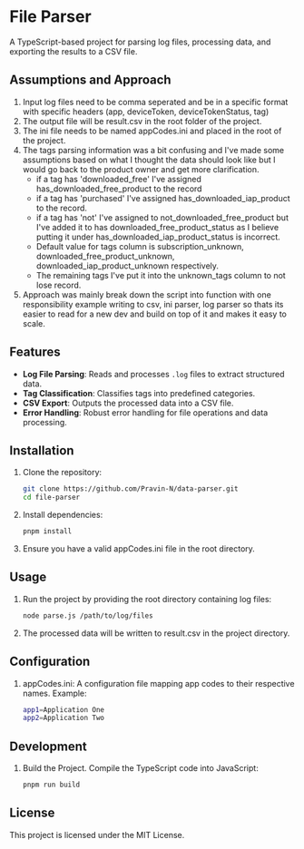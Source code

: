 # File Parser

A TypeScript-based project for parsing log files, processing data, and exporting the results to a CSV file.

## Assumptions and Approach

1. Input log files need to be comma seperated and be in a specific format with specific headers (app, deviceToken, deviceTokenStatus, tag)
2. The output file will be result.csv in the root folder of the project.
3. The ini file needs to be named appCodes.ini and placed in the root of the project.
4. The tags parsing information was a bit confusing and I've made some assumptions based on what I thought the data should look like but I would go back to the product owner and get more clarification.
   - if a tag has 'downloaded_free' I've assigned has_downloaded_free_product to the record
   - if a tag has 'purchased' I've assigned has_downloaded_iap_product to the record.
   - if a tag has 'not' I've assigned to not_downloaded_free_product but I've added it to has downloaded_free_product_status as I believe putting it under has_downloaded_iap_product_status is incorrect.
   - Default value for tags column is subscription_unknown, downloaded_free_product_unknown, downloaded_iap_product_unknown respectively.
   - The remaining tags I've put it into the unknown_tags column to not lose record.
5. Approach was mainly break down the script into function with one responsibility example writing to csv, ini parser, log parser so thats its easier to read for a new dev and build on top of it and makes it easy to scale.

## Features

- **Log File Parsing**: Reads and processes `.log` files to extract structured data.
- **Tag Classification**: Classifies tags into predefined categories.
- **CSV Export**: Outputs the processed data into a CSV file.
- **Error Handling**: Robust error handling for file operations and data processing.

## Installation

1. Clone the repository:
   ```bash
   git clone https://github.com/Pravin-N/data-parser.git
   cd file-parser
   ```
2. Install dependencies:
   ```bash
   pnpm install
   ```
3. Ensure you have a valid appCodes.ini file in the root directory.

## Usage

1. Run the project by providing the root directory containing log files:
   ```bash
   node parse.js /path/to/log/files
   ```
2. The processed data will be written to result.csv in the project directory.

## Configuration

1. appCodes.ini: A configuration file mapping app codes to their respective names. Example:
   ```bash
   app1=Application One
   app2=Application Two
   ```

## Development

1. Build the Project. Compile the TypeScript code into JavaScript:
   ```bash
   pnpm run build
   ```

## License

This project is licensed under the MIT License.
